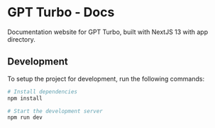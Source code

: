 # GPT Turbo - Docs

Documentation website for GPT Turbo, built with NextJS 13 with app directory.

## Development

To setup the project for development, run the following commands:

```bash
# Install dependencies
npm install

# Start the development server
npm run dev
```